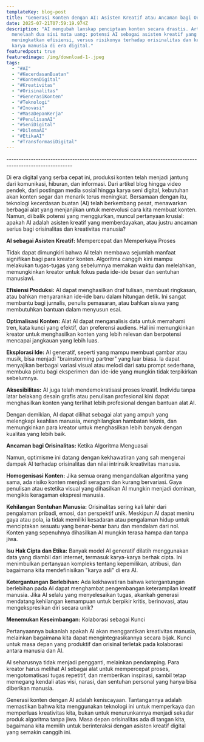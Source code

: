 ```yaml
---
templateKey: blog-post
title: "Generasi Konten dengan AI: Asisten Kreatif atau Ancaman bagi Orisinalitas?"
date: 2025-07-21T07:59:19.974Z
description: "AI mengubah lanskap penciptaan konten secara drastis. Artikel ini
  menelaah dua sisi mata uang: potensi AI sebagai asisten kreatif yang
  meningkatkan efisiensi, versus risikonya terhadap orisinalitas dan keunikan
  karya manusia di era digital."
featuredpost: true
featuredimage: /img/download-1-.jpeg
tags:
  - "#AI"
  - "#KecerdasanBuatan"
  - "#KontenDigital"
  - "#Kreativitas"
  - "#Orisinalitas"
  - "#GenerasiKonten"
  - "#Teknologi"
  - "#Inovasi"
  - "#MasaDepanKerja"
  - "#PenulisanAI"
  - "#SeniDigital"
  - "#DilemaAI"
  - "#EtikaAI"
  - "#TransformasiDigital"
---
```

\---------------------------------------------------------------------------------------------------------



Di era digital yang serba cepat ini, produksi konten telah menjadi jantung dari komunikasi, hiburan, dan informasi. Dari artikel blog hingga video pendek, dari postingan media sosial hingga karya seni digital, kebutuhan akan konten segar dan menarik terus meningkat. Bersamaan dengan itu, teknologi kecerdasan buatan (AI) telah berkembang pesat, menawarkan berbagai alat yang menjanjikan untuk merevolusi cara kita membuat konten. Namun, di balik potensi yang menggiurkan, muncul pertanyaan krusial: apakah AI adalah asisten kreatif yang memberdayakan, atau justru ancaman serius bagi orisinalitas dan kreativitas manusia?



**AI sebagai Asisten Kreatif:** Mempercepat dan Memperkaya Proses

Tidak dapat dimungkiri bahwa AI telah membawa sejumlah manfaat signifikan bagi para kreator konten. Algoritma canggih kini mampu melakukan tugas-tugas yang sebelumnya memakan waktu dan melelahkan, memungkinkan kreator untuk fokus pada ide-ide besar dan sentuhan manusiawi.



**Efisiensi Produksi:** AI dapat menghasilkan draf tulisan, membuat ringkasan, atau bahkan menyarankan ide-ide baru dalam hitungan detik. Ini sangat membantu bagi jurnalis, penulis pemasaran, atau bahkan siswa yang membutuhkan bantuan dalam menyusun esai.



**Optimalisasi Konten:** Alat AI dapat menganalisis data untuk memahami tren, kata kunci yang efektif, dan preferensi audiens. Hal ini memungkinkan kreator untuk menghasilkan konten yang lebih relevan dan berpotensi mencapai jangkauan yang lebih luas.



**Eksplorasi Ide:** AI generatif, seperti yang mampu membuat gambar atau musik, bisa menjadi "brainstorming partner" yang luar biasa. Ia dapat menyajikan berbagai variasi visual atau melodi dari satu prompt sederhana, membuka pintu bagi eksperimen dan ide-ide yang mungkin tidak terpikirkan sebelumnya.



**Aksesibilitas:** AI juga telah mendemokratisasi proses kreatif. Individu tanpa latar belakang desain grafis atau penulisan profesional kini dapat menghasilkan konten yang terlihat lebih profesional dengan bantuan alat AI.



Dengan demikian, AI dapat dilihat sebagai alat yang ampuh yang melengkapi keahlian manusia, menghilangkan hambatan teknis, dan memungkinkan para kreator untuk menghasilkan lebih banyak dengan kualitas yang lebih baik.



**Ancaman bagi Orisinalitas:** Ketika Algoritma Menguasai

Namun, optimisme ini datang dengan kekhawatiran yang sah mengenai dampak AI terhadap orisinalitas dan nilai intrinsik kreativitas manusia.



**Homogenisasi Konten:** Jika semua orang mengandalkan algoritma yang sama, ada risiko konten menjadi seragam dan kurang bervariasi. Gaya penulisan atau estetika visual yang dihasilkan AI mungkin menjadi dominan, mengikis keragaman ekspresi manusia.



**Kehilangan Sentuhan Manusia:** Orisinalitas sering kali lahir dari pengalaman pribadi, emosi, dan perspektif unik. Meskipun AI dapat meniru gaya atau pola, ia tidak memiliki kesadaran atau pengalaman hidup untuk menciptakan sesuatu yang benar-benar baru dan mendalam dari nol. Konten yang sepenuhnya dihasilkan AI mungkin terasa hampa dan tanpa jiwa.



**Isu Hak Cipta dan Etika:** Banyak model AI generatif dilatih menggunakan data yang diambil dari internet, termasuk karya-karya berhak cipta. Ini menimbulkan pertanyaan kompleks tentang kepemilikan, atribusi, dan bagaimana kita mendefinisikan "karya asli" di era AI.



**Ketergantungan Berlebihan:** Ada kekhawatiran bahwa ketergantungan berlebihan pada AI dapat menghambat pengembangan keterampilan kreatif manusia. Jika AI selalu yang menyelesaikan tugas, akankah generasi mendatang kehilangan kemampuan untuk berpikir kritis, berinovasi, atau mengekspresikan diri secara unik?



**Menemukan Keseimbangan:** Kolaborasi sebagai Kunci

Pertanyaannya bukanlah apakah AI akan menggantikan kreativitas manusia, melainkan bagaimana kita dapat mengintegrasikannya secara bijak. Kunci untuk masa depan yang produktif dan orisinal terletak pada kolaborasi antara manusia dan AI.



AI seharusnya tidak menjadi pengganti, melainkan pendamping. Para kreator harus melihat AI sebagai alat untuk mempercepat proses, mengotomatisasi tugas repetitif, dan memberikan inspirasi, sambil tetap memegang kendali atas visi, narasi, dan sentuhan personal yang hanya bisa diberikan manusia.



Generasi konten dengan AI adalah keniscayaan. Tantangannya adalah memastikan bahwa kita menggunakan teknologi ini untuk memperkaya dan memperluas kreativitas kita, bukan untuk menurunkannya menjadi sekadar produk algoritma tanpa jiwa. Masa depan orisinalitas ada di tangan kita, bagaimana kita memilih untuk berinteraksi dengan asisten kreatif digital yang semakin canggih ini.